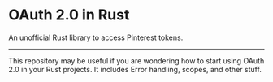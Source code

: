 # OAuth 2.0 in Rust

An unofficial Rust library to access Pinterest tokens.

---

This repository may be useful if you are wondering how to start using OAuth 2.0 in your Rust projects.  It includes Error handling, scopes, and other stuff.

